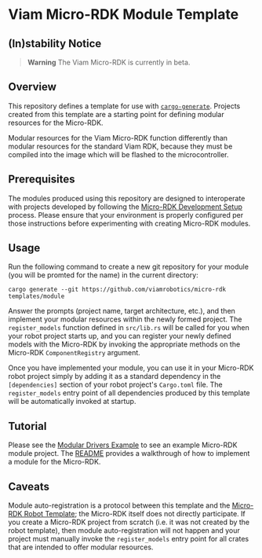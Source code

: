 # Viam Micro-RDK Module Template

## (In)stability Notice

> **Warning** The Viam Micro-RDK is currently in beta.

## Overview

This repository defines a template for use with
[`cargo-generate`](https://cargo-generate.github.io/cargo-generate). Projects
created from this template are a starting point for defining modular
resources for the Micro-RDK.

Modular resources for the Viam Micro-RDK function differently than
modular resources for the standard Viam RDK, because they must be
compiled into the image which will be flashed to the microcontroller.

## Prerequisites

The modules produced using this repository are designed to
interoperate with projects developed by following the [Micro-RDK
Development
Setup](https://docs.viam.com/installation/prepare/microcontrollers/development-setup)
process. Please ensure that your environment is properly configured
per those instructions before experimenting with creating Micro-RDK
modules.

## Usage

Run the following command to create a new git repository for your
module (you will be promted for the name) in the current directory:

`cargo generate --git https://github.com/viamrobotics/micro-rdk templates/module`

Answer the prompts (project name, target architecture, etc.), and then
implement your modular resources within the newly formed project. The
`register_models` function defined in `src/lib.rs` will be called for
you when your robot project starts up, and you can register your newly
defined models with the Micro-RDK by invoking the appropriate methods
on the Micro-RDK `ComponentRegistry` argument.

Once you have implemented your module, you can use it in your
Micro-RDK robot project simply by adding it as a standard dependency
in the `[dependencies]` section of your robot project's `Cargo.toml`
file. The `register_models` entry point of all dependencies produced
by this template will be automatically invoked at startup.

## Tutorial

Please see the [Modular Drivers
Example](https://github.com/viamrobotics/micro-rdk/blob/main/examples/modular-drivers)
to see an example Micro-RDK module project. The
[README](https://github.com/viamrobotics/micro-rdk/blob/main/examples/modular-drivers/README.md)
provides a walkthrough of how to implement a module for the Micro-RDK.

## Caveats

Module auto-registration is a protocol between this template and the
[Micro-RDK Robot
Template](https://github.com/viamrobotics/micro-rdk-robot-template);
the Micro-RDK itself does not directly participate. If you create a
Micro-RDK project from scratch (i.e. it was not created by the robot
template), then module auto-registration will not happen and your
project must manually invoke the `register_models` entry point for all
crates that are intended to offer modular resources.
